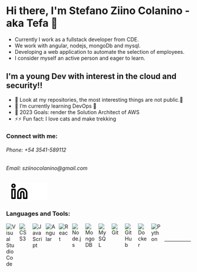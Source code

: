 # Hi there, I'm Stefano Ziino Colanino - aka Tefa 👋 

- Currently I work as a fullstack developer from CDE. 
- We work with angular, nodejs, mongoDb and mysql. 
- Developing a web application to automate the selection of employees.
- I consider myself an active person and eager to learn.

## I'm a young Dev with interest in the cloud and security!!

- 🔭 Look at my repositories, the most interesting things are not public.👀
- 🔄 I’m currently learning DevOps 🤣
- 🥅 2023 Goals: render the Solution Architect of AWS
- ⚡⚡ Fun fact: I love cats and make trekking

### Connect with me:

<h6> Phone: +54 3541-589112 </h6>
<h6> Email: sziinocolanino@gmail.com </h6>

&nbsp;&nbsp;
[![website](./img/linkedin-light.svg)](https://www.linkedin.com/in/stefano-ziino-colanino-199898160/)
[![website](./img/linkedin-dark.svg)](https://www.linkedin.com/in/stefano-ziino-colanino-199898160/)
&nbsp;&nbsp;

<!-- <h6 src="https://www.linkedin.com/in/stefano-ziino-colanino-199898160/"> Linkedin: @StefanoZiinoColanino </h6> -->

### Languages and Tools:

<img align="left" alt="Visual Studio Code" width="26px" src="https://cdn.jsdelivr.net/gh/devicons/devicon/icons/vscode/vscode-original.svg" style="padding-right:10px;" />
<img align="left" alt="CSS3" width="26px" src="https://cdn.jsdelivr.net/gh/devicons/devicon/icons/css3/css3-original.svg" style="padding-right:10px;" />
<img align="left" alt="JavaScript" width="26px" src="https://cdn.jsdelivr.net/gh/devicons/devicon/icons/javascript/javascript-original.svg" style="padding-right:10px;" />
<img align="left" alt="Angular" width="26px" src="https://e7.pngegg.com/pngimages/620/322/png-clipart-angularjs-ruby-on-rails-typescript-web-application-icon-hacker-angle-triangle.png" style="padding-right:10px;" />
<img align="left" alt="React" width="26px" src="https://cdn.jsdelivr.net/gh/devicons/devicon/icons/react/react-original.svg" style="padding-right:10px;" />
<img align="left" alt="Node.js" width="26px" src="https://cdn.jsdelivr.net/gh/devicons/devicon/icons/nodejs/nodejs-original.svg" style="padding-right:10px;" />
<img align="left" alt="MongoDB" width="26px" src="https://cdn.jsdelivr.net/gh/devicons/devicon/icons/mongodb/mongodb-original.svg" style="padding-right:10px;" />
<img align="left" alt="MySQL" width="26px" src="https://cdn.jsdelivr.net/gh/devicons/devicon/icons/mysql/mysql-original.svg" style="padding-right:10px;" />
<img align="left" alt="Git" width="26px" src="https://cdn.jsdelivr.net/gh/devicons/devicon/icons/git/git-original.svg" style="padding-right:10px;" />
<img align="left" alt="GitHub" width="26px" src="https://user-images.githubusercontent.com/3369400/139448065-39a229ba-4b06-434b-bc67-616e2ed80c8f.png" style="padding-right:10px;" />
<img align="left" alt="Docker" width="26px" src="https://www.svgrepo.com/show/331370/docker.svg" style="padding-right:10px;" />
<img align="left" alt="Python" width="26px" src="https://upload.wikimedia.org/wikipedia/commons/thumb/1/1f/Python_logo_01.svg/2048px-Python_logo_01.svg.png" style="padding-right:10px;" />


<br />
<br />

---